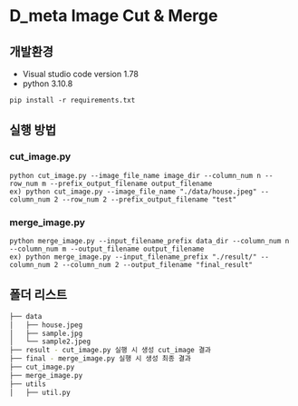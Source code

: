 # D_meta Image Cut & Merge

## 개발환경
- Visual studio code version 1.78
- python 3.10.8
```commandline
pip install -r requirements.txt
```

## 실행 방법
### cut_image.py
```commandline
python cut_image.py --image_file_name image_dir --column_num n --row_num m --prefix_output_filename output_filename
ex) python cut_image.py --image_file_name "./data/house.jpeg" --column_num 2 --row_num 2 --prefix_output_filename "test"
```

### merge_image.py
```commandline
python merge_image.py --input_filename_prefix data_dir --column_num n --column_num m --output_filename output_filename
ex) python merge_image.py --input_filename_prefix "./result/" --column_num 2 --column_num 2 --output_filename "final_result"
``` 

## 폴더 리스트
```bash
├── data
│   ├── house.jpeg
│   ├── sample.jpg
│   └── sample2.jpeg
├── result - cut_image.py 실행 시 생성 cut_image 결과
├── final - merge_image.py 실행 시 생성 최종 결과
├── cut_image.py
├── merge_image.py
├── utils
│   ├── util.py
``` 
